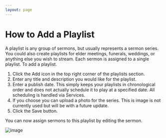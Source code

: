 ```yaml
---
layout: page
---
```


# How to Add a Playlist

A playlist is any group of sermons, but usually represents a sermon series.  You could also create playlists for elder meetings, funerals, weddings, or anything else you wish to stream.  Each sermon is assigned to a single playlist.  To add a playlist.

1. Click the Add icon in the top right corner of the playlists section.
2. Enter any title and description you would like for the playlist.
3. Enter a publish date.  This simply keeps your playlists in chronological order and does not actually schedule it to play at a specified date.  All scheduling is handled via Services.
4. If you choose you can upload a photo for the series.  This is image is not currently used but will be with a future update.
5. Click the Save button.

You can now assign sermons to this playlist by editing the sermon.

![image](https://user-images.githubusercontent.com/1447203/197371598-c86e095e-f8c1-4fec-b8fd-aabce33d5740.png)
